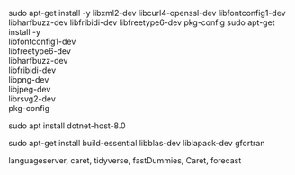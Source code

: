 sudo apt-get install -y libxml2-dev libcurl4-openssl-dev libfontconfig1-dev libharfbuzz-dev libfribidi-dev libfreetype6-dev pkg-config
sudo apt-get install -y \
  libfontconfig1-dev \
  libfreetype6-dev \
  libharfbuzz-dev \
  libfribidi-dev \
  libpng-dev \
  libjpeg-dev \
  librsvg2-dev \
  pkg-config

sudo apt install dotnet-host-8.0

sudo apt-get install build-essential libblas-dev liblapack-dev gfortran

languageserver, caret, tidyverse, fastDummies, Caret, forecast